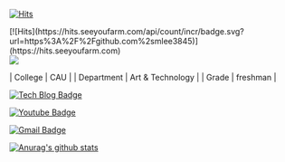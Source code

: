 [![Hits](https://hits.seeyoufarm.com/api/count/incr/badge.svg?url=https%3A%2F%2Fgithub.com%2Fsmlee3845&count_bg=%233DC879&title_bg=%239C60CF&icon=powerbi.svg&icon_color=%23E7E7E7&title=hits&edge_flat=true)](https://hits.seeyoufarm.com)
<div align=left>
[![Hits](https://hits.seeyoufarm.com/api/count/incr/badge.svg?url=https%3A%2F%2Fgithub.com%2smlee3845)](https://hits.seeyoufarm.com) 	
</div>
<img src="https://capsule-render.vercel.app/api?type=모양&color=&height=3&section=header&text=텍스트&fontSize=10" />

| College    | CAU              |
| Department | Art & Technology |
| Grade      | freshman         |

[![Tech Blog Badge](http://img.shields.io/badge/-Tech%20blog-black?style=flat-square&logo=github&link=https://smlee3845.github.io/)](https://smlee3845.github.io/)

[![Youtube Badge](https://img.shields.io/badge/Youtube-ff0000?style=flat-square&logo=youtube&link=https://www.youtube.com/@rockrocke)](https://www.youtube.com/rockrocke)

[![Gmail Badge](https://img.shields.io/badge/Gmail-d14836?style=flat-square&logo=Gmail&logoColor=white&link=mailto:smlee3845@gmail.com)](mailto:smlee3845@gmail.com)

[![Anurag's github stats](https://github-readme-stats.vercel.app/api?username=smlee3845)](https://github.com/anuraghazra/github-readme-stats)
	
